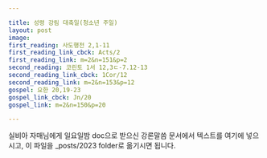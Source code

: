 ```yaml
---

title: 성령 강림 대축일(청소년 주일)
layout: post 
image: 
first_reading: 사도행전 2,1-11
first_reading_link_cbck: Acts/2
first_reading_link: m=2&n=151&p=2
second_reading: 코린토 1서 12,3ㄷ-7.12-13
second_reading_link_cbck: 1Cor/12
second_reading_link: m=2&n=153&p=12
gospel: 요한 20,19-23
gospel_link_cbck: Jn/20
gospel_link: m=2&n=150&p=20

---
```



실비아 자매님에게 일요일밤 doc으로 받으신
강론말씀 문서에서
텍스트를 여기에 넣으시고,
이 파일을 _posts/2023 folder로 옮기시면 됩니다.
